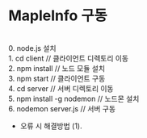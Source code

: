 # MapleInfo 구동
<br>
0. node.js 설치
<br>
1. cd client // 클라이언트 디렉토리 이동
<br>
2. npm install // 노드 모듈 설치
<br>
3. npm start // 클라이언트 구동
<br>
4. cd server // 서버 디렉토리 이동
<br>
5. npm install -g nodemon // 노드몬 설치
<br>
6. nodemon server.js // 서버 구동
<br>



* 오류 시 해결방법
  (1). 
